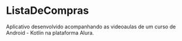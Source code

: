 # ListaDeCompras

Aplicativo desenvolvido acompanhando as videoaulas de um curso de Android - Kotlin na plataforma Alura.
